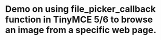 # Demo on using file_picker_callback function in TinyMCE 5/6 to browse an image from a specific web page.
